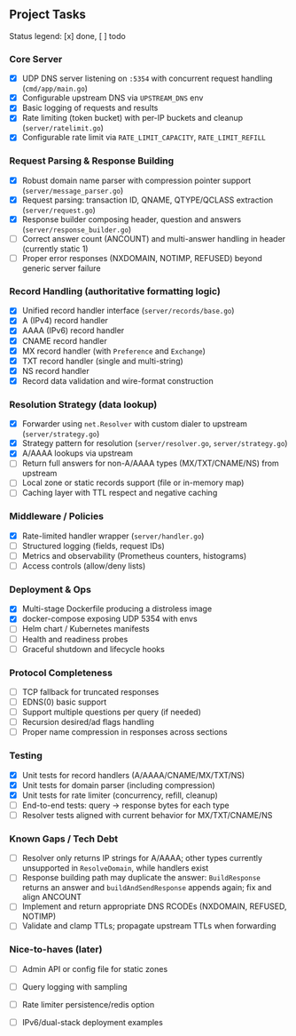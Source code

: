 ## Project Tasks

Status legend: [x] done, [ ] todo

### Core Server
- [x] UDP DNS server listening on `:5354` with concurrent request handling (`cmd/app/main.go`)
- [x] Configurable upstream DNS via `UPSTREAM_DNS` env
- [x] Basic logging of requests and results
- [x] Rate limiting (token bucket) with per-IP buckets and cleanup (`server/ratelimit.go`)
- [x] Configurable rate limit via `RATE_LIMIT_CAPACITY`, `RATE_LIMIT_REFILL`

### Request Parsing & Response Building
- [x] Robust domain name parser with compression pointer support (`server/message_parser.go`)
- [x] Request parsing: transaction ID, QNAME, QTYPE/QCLASS extraction (`server/request.go`)
- [x] Response builder composing header, question and answers (`server/response_builder.go`)
- [ ] Correct answer count (ANCOUNT) and multi-answer handling in header (currently static 1)
- [ ] Proper error responses (NXDOMAIN, NOTIMP, REFUSED) beyond generic server failure

### Record Handling (authoritative formatting logic)
- [x] Unified record handler interface (`server/records/base.go`)
- [x] A (IPv4) record handler
- [x] AAAA (IPv6) record handler
- [x] CNAME record handler
- [x] MX record handler (with `Preference` and `Exchange`)
- [x] TXT record handler (single and multi-string)
- [x] NS record handler
- [x] Record data validation and wire-format construction

### Resolution Strategy (data lookup)
- [x] Forwarder using `net.Resolver` with custom dialer to upstream (`server/strategy.go`)
- [x] Strategy pattern for resolution (`server/resolver.go`, `server/strategy.go`)
- [x] A/AAAA lookups via upstream
- [ ] Return full answers for non-A/AAAA types (MX/TXT/CNAME/NS) from upstream
- [ ] Local zone or static records support (file or in-memory map)
- [ ] Caching layer with TTL respect and negative caching

### Middleware / Policies
- [x] Rate-limited handler wrapper (`server/handler.go`)
- [ ] Structured logging (fields, request IDs)
- [ ] Metrics and observability (Prometheus counters, histograms)
- [ ] Access controls (allow/deny lists)

### Deployment & Ops
- [x] Multi-stage Dockerfile producing a distroless image
- [x] docker-compose exposing UDP 5354 with envs
- [ ] Helm chart / Kubernetes manifests
- [ ] Health and readiness probes
- [ ] Graceful shutdown and lifecycle hooks

### Protocol Completeness
- [ ] TCP fallback for truncated responses
- [ ] EDNS(0) basic support
- [ ] Support multiple questions per query (if needed)
- [ ] Recursion desired/ad flags handling
- [ ] Proper name compression in responses across sections

### Testing
- [x] Unit tests for record handlers (A/AAAA/CNAME/MX/TXT/NS)
- [x] Unit tests for domain parser (including compression)
- [x] Unit tests for rate limiter (concurrency, refill, cleanup)
- [ ] End-to-end tests: query → response bytes for each type
- [ ] Resolver tests aligned with current behavior for MX/TXT/CNAME/NS

### Known Gaps / Tech Debt
- [ ] Resolver only returns IP strings for A/AAAA; other types currently unsupported in `ResolveDomain`, while handlers exist
- [ ] Response building path may duplicate the answer: `BuildResponse` returns an answer and `buildAndSendResponse` appends again; fix and align ANCOUNT
- [ ] Implement and return appropriate DNS RCODEs (NXDOMAIN, REFUSED, NOTIMP)
- [ ] Validate and clamp TTLs; propagate upstream TTLs when forwarding

### Nice-to-haves (later)
- [ ] Admin API or config file for static zones
- [ ] Query logging with sampling
- [ ] Rate limiter persistence/redis option
- [ ] IPv6/dual-stack deployment examples


